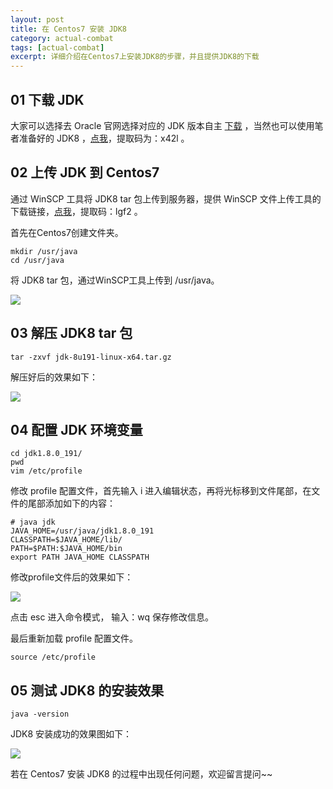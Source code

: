 ```yaml
---
layout: post
title: 在 Centos7 安装 JDK8
category: actual-combat
tags: [actual-combat]
excerpt: 详细介绍在Centos7上安装JDK8的步骤，并且提供JDK8的下载
---
```


## 01 下载 JDK

大家可以选择去 Oracle 官网选择对应的 JDK 版本自主 [下载](https://www.oracle.com/java/technologies/javase-downloads.html) ，当然也可以使用笔者准备好的 JDK8 ，[点我](https://pan.baidu.com/s/1dUSep8tnx5k28KeXmenROw)，提取码为：x42l 。



## 02 上传 JDK 到 Centos7

通过 WinSCP 工具将 JDK8 tar 包上传到服务器，提供 WinSCP 文件上传工具的下载链接，[点我](https://pan.baidu.com/s/1zZQxnruysDGPVZs4ZoQkhw)，提取码：lgf2 。

首先在Centos7创建文件夹。

```shell
mkdir /usr/java
cd /usr/java
```

将 JDK8 tar 包，通过WinSCP工具上传到 /usr/java。

![](https://markdown-chenrong.oss-cn-shenzhen.aliyuncs.com/actual-combat/55513897676e47fd953c4be801df187.png)



## 03 解压 JDK8 tar 包

```shell
tar -zxvf jdk-8u191-linux-x64.tar.gz
```

解压好后的效果如下：

![](https://markdown-chenrong.oss-cn-shenzhen.aliyuncs.com/actual-combat/1592295571%281%29.png)



## 04 配置 JDK 环境变量

```shell
cd jdk1.8.0_191/
pwd
vim /etc/profile
```

修改 profile 配置文件，首先输入 i 进入编辑状态，再将光标移到文件尾部，在文件的尾部添加如下的内容：

```shell
# java jdk
JAVA_HOME=/usr/java/jdk1.8.0_191
CLASSPATH=$JAVA_HOME/lib/
PATH=$PATH:$JAVA_HOME/bin
export PATH JAVA_HOME CLASSPATH
```

修改profile文件后的效果如下：

![](https://markdown-chenrong.oss-cn-shenzhen.aliyuncs.com/actual-combat/1592296505.png)

点击 esc 进入命令模式， 输入：wq 保存修改信息。

最后重新加载 profile 配置文件。

```shell
source /etc/profile
```



## 05 测试 JDK8 的安装效果

```shell
java -version
```

JDK8 安装成功的效果图如下：

![](https://markdown-chenrong.oss-cn-shenzhen.aliyuncs.com/actual-combat/1592296913%281%29.png)



若在 Centos7 安装 JDK8 的过程中出现任何问题，欢迎留言提问~~